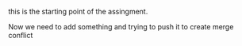 this is the starting point of the assingment.

Now we need to add something and trying
to push it to create merge conflict
